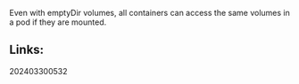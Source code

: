 
Even with emptyDir volumes, all containers can access the same volumes in a pod if they are mounted.

## Links:



202403300532